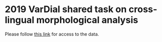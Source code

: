 # 2019 VarDial shared task on cross-lingual morphological analysis

Please follow [this link](https://github.com/ftyers/vardial-shared-task) for access to the data.
